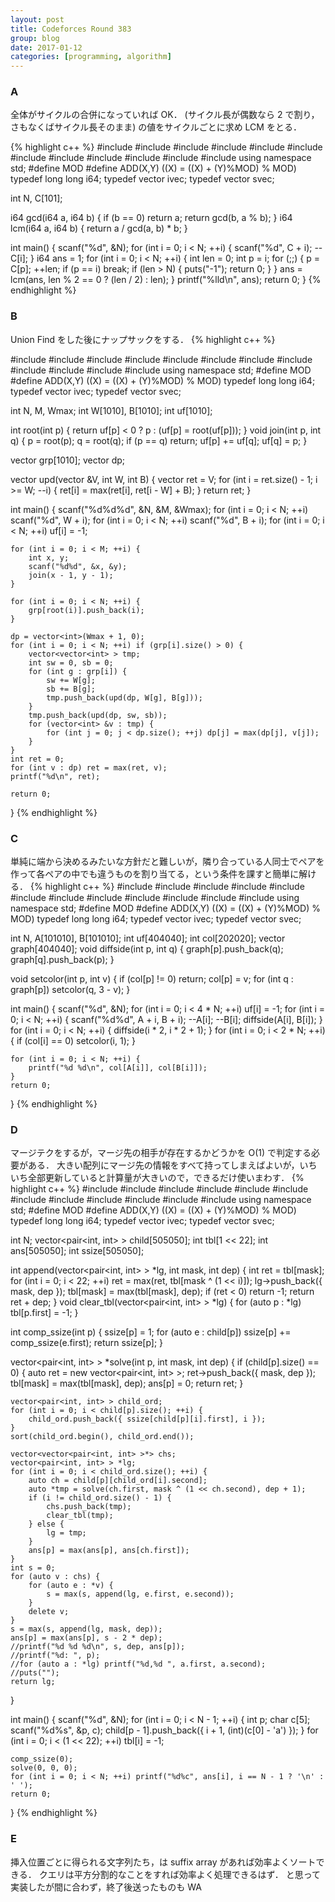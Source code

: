 ```yaml
---
layout: post
title: Codeforces Round 383
group: blog
date: 2017-01-12
categories: [programming, algorithm]
---
```


### A
全体がサイクルの合併になっていれば OK． (サイクル長が偶数なら 2 で割り，さもなくばサイクル長そのまま) の値をサイクルごとに求め LCM をとる．

{% highlight c++ %}
#include <cstdio>
#include <cstdlib>
#include <cstring>
#include <iostream>
#include <vector>
#include <string>
#include <algorithm>
#include <cmath>
#include <stack>
#include <queue>
#include <set>
#include <map>
using namespace std;
#define MOD
#define ADD(X,Y) ((X) = ((X) + (Y)%MOD) % MOD)
typedef long long i64; typedef vector<int> ivec; typedef vector<string> svec;

int N, C[101];

i64 gcd(i64 a, i64 b)
{
	if (b == 0) return a;
	return gcd(b, a % b);
}
i64 lcm(i64 a, i64 b)
{
	return a / gcd(a, b) * b;
}

int main()
{
	scanf("%d", &N);
	for (int i = 0; i < N; ++i) {
		scanf("%d", C + i);
		--C[i];
	}
	i64 ans = 1;
	for (int i = 0; i < N; ++i) {
		int len = 0;
		int p = i;
		for (;;) {
			p = C[p];
			++len;
			if (p == i) break;
			if (len > N) {
				puts("-1");
				return 0;
			}
		}
		ans = lcm(ans, len % 2 == 0 ? (len / 2) : len);
	}
	printf("%lld\n", ans);
	return 0;
}
{% endhighlight %}

### B
Union Find をした後にナップサックをする．
{% highlight c++ %}


#include <cstdio>
#include <cstdlib>
#include <cstring>
#include <iostream>
#include <vector>
#include <string>
#include <algorithm>
#include <cmath>
#include <stack>
#include <queue>
#include <set>
#include <map>
using namespace std;
#define MOD
#define ADD(X,Y) ((X) = ((X) + (Y)%MOD) % MOD)
typedef long long i64; typedef vector<int> ivec; typedef vector<string> svec;

int N, M, Wmax;
int W[1010], B[1010];
int uf[1010];

int root(int p)
{
	return uf[p] < 0 ? p : (uf[p] = root(uf[p]));
}
void join(int p, int q)
{
	p = root(p);
	q = root(q);
	if (p == q) return;
	uf[p] += uf[q];
	uf[q] = p;
}

vector<int> grp[1010];
vector<int> dp;

vector<int> upd(vector<int> &V, int W, int B)
{
	vector<int> ret = V;
	for (int i = ret.size() - 1; i >= W; --i) {
		ret[i] = max(ret[i], ret[i - W] + B);
	}
	return ret;
}

int main()
{
	scanf("%d%d%d", &N, &M, &Wmax);
	for (int i = 0; i < N; ++i) scanf("%d", W + i);
	for (int i = 0; i < N; ++i) scanf("%d", B + i);
	for (int i = 0; i < N; ++i) uf[i] = -1;
	
	for (int i = 0; i < M; ++i) {
		int x, y;
		scanf("%d%d", &x, &y);
		join(x - 1, y - 1);
	}

	for (int i = 0; i < N; ++i) {
		grp[root(i)].push_back(i);
	}

	dp = vector<int>(Wmax + 1, 0);
	for (int i = 0; i < N; ++i) if (grp[i].size() > 0) {
		vector<vector<int> > tmp;
		int sw = 0, sb = 0;
		for (int g : grp[i]) {
			sw += W[g];
			sb += B[g];
			tmp.push_back(upd(dp, W[g], B[g]));
		}
		tmp.push_back(upd(dp, sw, sb));
		for (vector<int> &v : tmp) {
			for (int j = 0; j < dp.size(); ++j) dp[j] = max(dp[j], v[j]);
		}
	}
	int ret = 0;
	for (int v : dp) ret = max(ret, v);
	printf("%d\n", ret);

	return 0;
}
{% endhighlight %}

### C
単純に端から決めるみたいな方針だと難しいが，隣り合っている人同士でペアを作って各ペアの中でも違うものを割り当てる，という条件を課すと簡単に解ける．
{% highlight c++ %}
#include <cstdio>
#include <cstdlib>
#include <cstring>
#include <iostream>
#include <vector>
#include <string>
#include <algorithm>
#include <cmath>
#include <stack>
#include <queue>
#include <set>
#include <map>
using namespace std;
#define MOD
#define ADD(X,Y) ((X) = ((X) + (Y)%MOD) % MOD)
typedef long long i64; typedef vector<int> ivec; typedef vector<string> svec;

int N, A[101010], B[101010];
int uf[404040];
int col[202020];
vector<int> graph[404040];
void diffside(int p, int q)
{
	graph[p].push_back(q);
	graph[q].push_back(p);
}

void setcolor(int p, int v)
{
	if (col[p] != 0) return;
	col[p] = v;
	for (int q : graph[p]) setcolor(q, 3 - v);
}

int main()
{
	scanf("%d", &N);
	for (int i = 0; i < 4 * N; ++i) uf[i] = -1;
	for (int i = 0; i < N; ++i) {
		scanf("%d%d", A + i, B + i);
		--A[i]; --B[i];
		diffside(A[i], B[i]);
	}
	for (int i = 0; i < N; ++i) {
		diffside(i * 2, i * 2 + 1);
	}
	for (int i = 0; i < 2 * N; ++i) {
		if (col[i] == 0) setcolor(i, 1);
	}

	for (int i = 0; i < N; ++i) {
		printf("%d %d\n", col[A[i]], col[B[i]]);
	}
	return 0;
}
{% endhighlight %}

### D
マージテクをするが，マージ先の相手が存在するかどうかを O(1) で判定する必要がある．
大きい配列にマージ先の情報をすべて持ってしまえばよいが，いちいち全部更新していると計算量が大きいので，できるだけ使いまわす．
{% highlight c++ %}
#include <cstdio>
#include <cstdlib>
#include <cstring>
#include <iostream>
#include <vector>
#include <string>
#include <algorithm>
#include <cmath>
#include <stack>
#include <queue>
#include <set>
#include <map>
using namespace std;
#define MOD
#define ADD(X,Y) ((X) = ((X) + (Y)%MOD) % MOD)
typedef long long i64; typedef vector<int> ivec; typedef vector<string> svec;

int N;
vector<pair<int, int> > child[505050];
int tbl[1 << 22];
int ans[505050];
int ssize[505050];

int append(vector<pair<int, int> > *lg, int mask, int dep)
{
	int ret = tbl[mask];
	for (int i = 0; i < 22; ++i) ret = max(ret, tbl[mask ^ (1 << i)]);
	lg->push_back({ mask, dep });
	tbl[mask] = max(tbl[mask], dep);
	if (ret < 0) return -1;
	return ret + dep;
}
void clear_tbl(vector<pair<int, int> > *lg)
{
	for (auto p : *lg) tbl[p.first] = -1;
}

int comp_ssize(int p)
{
	ssize[p] = 1;
	for (auto e : child[p]) ssize[p] += comp_ssize(e.first);
	return ssize[p];
}

vector<pair<int, int> > *solve(int p, int mask, int dep)
{
	if (child[p].size() == 0) {
		auto ret = new vector<pair<int, int> >;
		ret->push_back({ mask, dep });
		tbl[mask] = max(tbl[mask], dep);
		ans[p] = 0;
		return ret;
	}

	vector<pair<int, int> > child_ord;
	for (int i = 0; i < child[p].size(); ++i) {
		child_ord.push_back({ ssize[child[p][i].first], i });
	}
	sort(child_ord.begin(), child_ord.end());

	vector<vector<pair<int, int> >*> chs;
	vector<pair<int, int> > *lg;
	for (int i = 0; i < child_ord.size(); ++i) {
		auto ch = child[p][child_ord[i].second];
		auto *tmp = solve(ch.first, mask ^ (1 << ch.second), dep + 1);
		if (i != child_ord.size() - 1) {
			chs.push_back(tmp);
			clear_tbl(tmp);
		} else {
			lg = tmp;
		}
		ans[p] = max(ans[p], ans[ch.first]);
	}
	int s = 0;
	for (auto v : chs) {
		for (auto e : *v) {
			s = max(s, append(lg, e.first, e.second));
		}
		delete v;
	}
	s = max(s, append(lg, mask, dep));
	ans[p] = max(ans[p], s - 2 * dep);
	//printf("%d %d %d\n", s, dep, ans[p]);
	//printf("%d: ", p);
	//for (auto a : *lg) printf("%d,%d ", a.first, a.second);
	//puts("");
	return lg;
}

int main()
{
	scanf("%d", &N);
	for (int i = 0; i < N - 1; ++i) {
		int p;
		char c[5];
		scanf("%d%s", &p, c);
		child[p - 1].push_back({ i + 1, (int)(c[0] - 'a') });
	}
	for (int i = 0; i < (1 << 22); ++i) tbl[i] = -1;

	comp_ssize(0);
	solve(0, 0, 0);
	for (int i = 0; i < N; ++i) printf("%d%c", ans[i], i == N - 1 ? '\n' : ' ');
	return 0;
}
{% endhighlight %}

### E
挿入位置ごとに得られる文字列たち，は suffix array があれば効率よくソートできる．
クエリは平方分割的なことをすれば効率よく処理できるはず．
と思って実装したが間に合わず，終了後送ったものも WA
